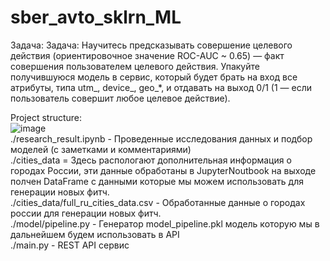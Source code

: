 # sber_avto_sklrn_ML
Задача:
Задача: Научитесь предсказывать совершение целевого действия (ориентировочное значение ROC-AUC ~ 0.65) — факт совершения пользователем целевого действия.
Упакуйте получившуюся модель в сервис, который будет брать на вход все атрибуты, типа utm_, device_, geo_*, и отдавать на выход 0/1 (1 — если пользователь совершит любое целевое действие).

Project structure:<br>
![image](https://github.com/saidplatonov/sber_avto_sklrn_ML/assets/170549436/8e53bfde-607c-4f02-8768-7da10aa2dfeb)
<br>
./research_result.ipynb - Проведенные исследования данных и подбор моделей (с заметками и комментариями)<br>
./cities_data = Здесь распологают дополнительная информация о городах России, эти данные обработаны в JupyterNoutbook на выходе полчен DataFrame с данными которые мы можем использовать для генерации новых фитч.<br>
./cities_data/full_ru_cities_data.csv - Обработанные данные о городах россии для генерации новых фитч.<br>
./model/pipeline.py - Генератор model_pipeline.pkl модель которую мы в дальнейшем будем использовать в API<br>
./main.py - REST API сервис



